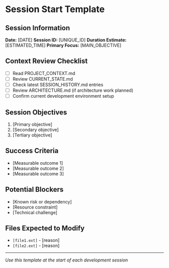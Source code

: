 # Session Start Template

## Session Information
**Date:** [DATE]
**Session ID:** [UNIQUE_ID]
**Duration Estimate:** [ESTIMATED_TIME]
**Primary Focus:** [MAIN_OBJECTIVE]

## Context Review Checklist
- [ ] Read PROJECT_CONTEXT.md
- [ ] Review CURRENT_STATE.md
- [ ] Check latest SESSION_HISTORY.md entries
- [ ] Review ARCHITECTURE.md (if architecture work planned)
- [ ] Confirm current development environment setup

## Session Objectives
1. [Primary objective]
2. [Secondary objective]
3. [Tertiary objective]

## Success Criteria
- [Measurable outcome 1]
- [Measurable outcome 2]
- [Measurable outcome 3]

## Potential Blockers
- [Known risk or dependency]
- [Resource constraint]
- [Technical challenge]

## Files Expected to Modify
- `[file1.ext]` - [reason]
- `[file2.ext]` - [reason]

---
*Use this template at the start of each development session*